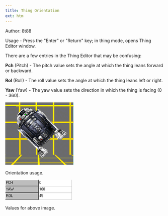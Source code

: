 ```yaml
---
title: Thing Orientation
ext: htm
---
```


Author: 8t88

Usage - Press the "Enter" or "Return" key; in thing mode, opens Thing
Editor window.

There are a few entries in the Thing Editor that may be confusing:

**Pch** (Pitch) - The pitch value sets the angle at which the thing
leans forward or backward.  

**Rol** (Roll) - The roll value sets the angle at which the thing leans
left or right.  

**Yaw** (Yaw) - The yaw value sets the direction in which the thing is
facing (0 - 360).

![](images/thing1.gif)  
  
Orientation usage.

![](images/thing2.gif)  
  
Values for above image.

